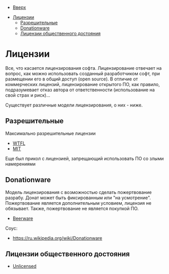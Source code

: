 * [Вверх](../TableOfContent.md)

- [Лицензии](#лицензии)
  - [Разрешительные](#разрешительные)
  - [Donationware](#donationware)
  - [Лицензии общественного достояния](#лицензии-общественного-достояния)

# Лицензии

Все, что касается лицензирования софта. Лицензирование отвечает на вопрос, как можно
использовать созданный разработчиком софт, при размещении его в общий доступ (open
source). В отличие от коммерческих лицензий, лицензирование открытого ПО, как правило,
подразумевает отказ автора от ответственности (использование на свой страх и риск)...

Существует различные модели лицензирования, о них - ниже.

## Разрешительные

Максимально разрешительные лицензии

- [WTFL](WTFPL.md)
- [MIT](MIT.md)

Еще был прикол с лицензией, запрещающий использовать ПО со злыми намерениями

## Donationware

Модель лицензирования с возможностью сделать пожертвование разрабу. Донат может
быть фиксированным или "на усмотрение". Пожертвование является дополнительным
условием, лицензия не обязывает. Также, пожертвование не является покупкой ПО.

- [Beerware](Beerware.md)

Соус:

- https://ru.wikipedia.org/wiki/Donationware

## Лицензии общественного достояния

- [Unlicensed](Unlicensed.md)

